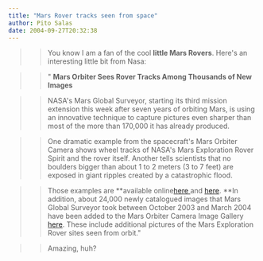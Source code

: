 ```yaml
---
title: "Mars Rover tracks seen from space"
author: Pito Salas
date: 2004-09-27T20:32:38
---
```



>>

>> You know I am a fan of the cool **little Mars Rovers**. Here's an
interesting little bit from Nasa:

>>

>> " **Mars Orbiter Sees Rover Tracks Among Thousands of New Images**

>>

>> NASA's Mars Global Surveyor, starting its third mission extension this week
after seven years of orbiting Mars, is using an innovative technique to
capture pictures even sharper than most of the more than 170,000 it has
already produced.

>>

>> One dramatic example from the spacecraft's Mars Orbiter Camera shows wheel
tracks of NASA's Mars Exploration Rover Spirit and the rover itself. Another
tells scientists that no boulders bigger than about 1 to 2 meters (3 to 7
feet) are exposed in giant ripples created by a catastrophic flood.

>>

>> Those examples are **available online[here
](<http://www.msss.com/mars_images/moc/2004/09/27/>) and
[here](<http://mars.jpl.nasa.gov/mgs>). **In addition, about 24,000 newly
catalogued images that Mars Global Surveyor took between October 2003 and
March 2004 have been added to the Mars Orbiter Camera Image Gallery
[here](<http://www.msss.com/moc_gallery/>). These include additional pictures
of the Mars Exploration Rover sites seen from orbit."

>>

>> Amazing, huh?


